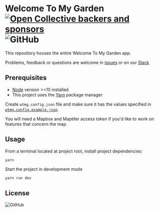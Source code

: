 # Welcome To My Garden [![Open Collective backers and sponsors](https://img.shields.io/opencollective/all/welcometomygarden?label=Support%20through%20Open%20Collective&logo=open-collective)](https://opencollective.com/welcometomygarden) ![GitHub](https://img.shields.io/github/license/welcometomygarden/welcometomygarden?label=License)

This repository houses the entire Welcome To My Garden app.

Problems, feedback or questions are welcome in [issues](https://github.com/WelcometoMyGarden/welcometomygarden/issues) or on our [Slack](https://join.slack.com/t/welcometomygarden/shared_invite/zt-f31i37dj-_zFgnfe40B6EexJuB2f_~w)

## Prerequisites

- [Node](https://nodejs.org/en/download/) version >=10 installed
- This project uses the [Yarn](https://yarnpkg.com/getting-started/install) package manager

Create `wtmg.config.json` file and make sure it has the values specified in [`wtmg.config.example.json`](https://github.com/WelcometoMyGarden/welcometomygarden/blob/master/wtmg.config.example.json).

You will need a Mapbox and Maptiler access token if you'd like to work on features that concern the map.


## Usage
From a terminal located at project root, install project dependencies:

```bash
yarn
```

Start the project in development mode

```
yarn run dev
```

## License
![GitHub](https://img.shields.io/github/license/welcometomygarden/welcometomygarden?label=License)
